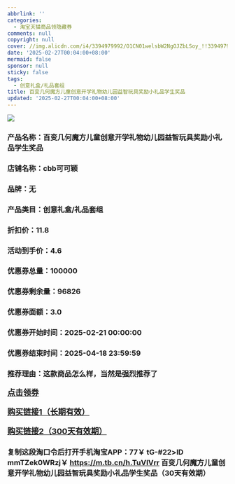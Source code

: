 ```yaml
---
abbrlink: ''
categories:
  - 淘宝天猫商品领隐藏券
comments: null
copyright: null
cover: //img.alicdn.com/i4/3394979992/O1CN01welsbW2NgOJZbLSoy_!!3394979992.jpg
date: '2025-02-27T00:04:00+08:00'
mermaid: false
sponsor: null
sticky: false
tags:
  - 创意礼盒/礼品套组
title: 百变几何魔方儿童创意开学礼物幼儿园益智玩具奖励小礼品学生奖品
updated: '2025-02-27T00:04:00+08:00'
--- 
```


![](//img.alicdn.com/i4/3394979992/O1CN01welsbW2NgOJZbLSoy_!!3394979992.jpg)

### 产品名称：百变几何魔方儿童创意开学礼物幼儿园益智玩具奖励小礼品学生奖品
### 店铺名称：cbb可可颖
### 品牌：无
### 产品类目：创意礼盒/礼品套组
### 折扣价：11.8
### 活动到手价：4.6
### 优惠券总量：100000
### 优惠券剩余量：96826
### 优惠券面额：3.0
### 优惠券开始时间：2025-02-21 00:00:00	
### 优惠券结束时间：2025-04-18 23:59:59	
### 推荐理由：这款商品怎么样，当然是强烈推荐了

<p style="font-size: 18px; font-weight: bold;">
  <a href="https://uland.taobao.com/coupon/edetail?e=v6h9J8232TWlhHvvyUNXZfh8CuWt5YH5OVuOuRD5gLJMmdsrkidbOUV9IBA4kmjL1bB8%2BiEMtFAadUi%2Fmyk25J2glvEDwjMbHQS%2F3vchvUTEFxHPaRcA01M48apgJUft438EmRg211pyBOK%2B8KjzSuzY3MUSAX0G1TP3uC6T%2BzrKa4jyh4U%2Bo0Npr3hyaZS8LSQfzARZuxqNfiknwDwgYS%2FsWqyKYTVEvx24htuqzYwDHXLApfbZC9QqW3sOLwhkyhScvQplQ66Jf%2Fkoj59w5pJ8CFL%2BrMH0PP2rMBVXhRpwy7cgGF%2BpAO4bxC%2B7zJfQiCpAJSP9%2Brk%3D&traceId=2166d8db17407296732636749d133b&union_lens=lensId%3AOPT%401740729689%400bb9fb40_0e39_1954b93270f_dec1%4001%40eyJmbG9vcklkIjo3MzM1NH0ie" target="_blank">点击领券</a>
</p>
<p style="font-size: 18px; font-weight: bold;">
  <a href="https://s.click.taobao.com/t?e=m%3D2%26s%3D77vQcF80Oc5w4vFB6t2Z2ueEDrYVVa64LKpWJ%2Bin0XLjf2vlNIV67kkfnVn6TwKdWI6w0dMGH8j3ID%2FV1RqsF4wnCJeELi4I%2FIEn%2BS1IjHAB0ghlTd7WlZVm%2FOAUUFw71qrpxiwMoCNxc1AtbZGVS%2Bdx1UX4cUwAVG0HqPqIc%2BgLZMqoQW%2BfuB6GmlJyRiVTbV8hGCvTILBwKsjq3sTzE9RF6rZxiM0g7spyrydEH2j2Ro6GUsUO46Iw0bKstJw2XvJjmckpOgePgysBSxHfUOXVLEPDWL24xOkULkc90UJhRMHrmIIo9SGFCzYOOqAQ" target="_blank">购买链接1（长期有效）</a>
</p>
<p style="font-size: 18px; font-weight: bold;">
  <a href="https://s.click.taobao.com/7FbvOYs" target="_blank">购买链接2（300天有效期）</a>
</p>

### 复制这段淘口令后打开手机淘宝APP：77￥ tG-#22>lD mmTZek0WRzj￥ https://m.tb.cn/h.TuVIVrr  百变几何魔方儿童创意开学礼物幼儿园益智玩具奖励小礼品学生奖品（30天有效期）
